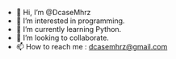 - 👋 Hi, I’m @DcaseMhrz
- 👀 I’m interested in programming.
- 🌱 I’m currently learning Python.
- 💞️ I’m looking to collaborate.
- 📫 How to reach me : dcasemhrz@gmail.com 

<!---
DcaseMhrz/DcaseMhrz is a ✨ special ✨ repository because its `README.md` (this file) appears on your GitHub profile.
You can click the Preview link to take a look at your changes.
--->
